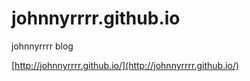 # johnnyrrrr.github.io
johnnyrrrr blog

[http://johnnyrrrr.github.io/](http://johnnyrrrr.github.io/)
